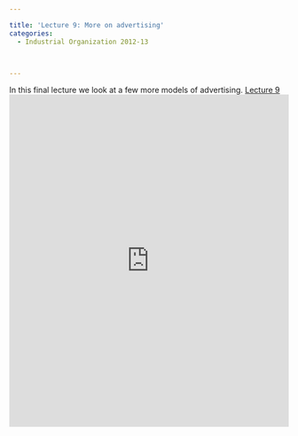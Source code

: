 ```yaml
---

title: 'Lecture 9: More on advertising'
categories:
  - Industrial Organization 2012-13



---
```

In this final lecture we look at a few more models of advertising.  <a title="View Lecture 9 on Scribd" href="https://www.scribd.com/doc/115895760/Lecture-9" >Lecture 9</a><iframe src="https://www.scribd.com/embeds/115895760/content?start_page=1&view_mode=scroll&access_key=key-1wkygh7bw4zhesbg3ufk" data-auto-height="false" data-aspect-ratio="1.33333333333333" scrolling="no" width="100%" height="600" frameborder="0"></iframe>